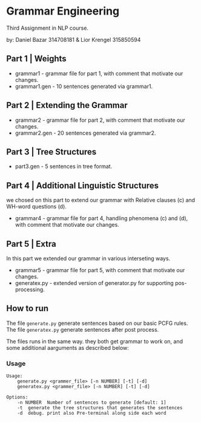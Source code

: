 # Grammar Engineering
Third Assignment in NLP course.

by: Daniel Bazar 314708181 & Lior Krengel 315850594

## Part 1 | Weights
* grammar1 - grammar file for part 1, with comment that motivate our changes.
* grammar1.gen - 10 sentences generated via grammar1.

## Part 2 | Extending the Grammar
* grammar2 - grammar file for part 2, with comment that motivate our changes.
* grammar2.gen - 20 sentences generated via grammar2.

## Part 3 | Tree Structures
* part3.gen - 5 sentences in tree format.

## Part 4 | Additional Linguistic Structures
we chosed on this part to extend our grammar with Relative clauses (c) and WH-word questions (d).
* grammar4 - grammar file for part 4, handling phenomena (c) and (d), with comment that motivate our changes.

## Part 5 | Extra
In this part we extended our grammar in various interseting ways.
* grammar5 - grammar file for part 5, with comment that motivate our changes.
* generatex.py - extended version of generator.py for supporting pos-processing.

## How to run

The file ``generate.py`` generate sentences based on our basic PCFG rules.  
The file ``generatex.py`` generate sentences after post process.

The files runs in the same way. they both get grammar to work on, and some additional aarguments as described below:  
### Usage
```
Usage:
    generate.py <grammer_file> [-n NUMBER] [-t] [-d]
    generatex.py <grammer_file> [-n NUMBER] [-t] [-d]

Options:
    -n NUMBER  Number of sentences to generate [default: 1]
    -t  generate the tree structures that generates the sentences
    -d  debug. print also Pre-terminal along side each word
```
